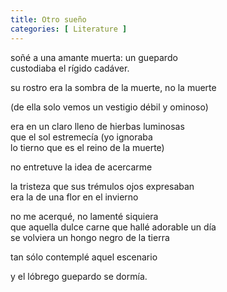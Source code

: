 ```yaml
---
title: Otro sueño 
categories: [ Literature ]
---
```


soñé a una amante muerta: un guepardo <br>
custodiaba el rígido cadáver. <br>

su rostro era la sombra de la muerte, no la muerte <br>

(de ella solo vemos un vestigio débil y ominoso) <br>

era en un claro lleno de hierbas luminosas <br>
que el sol estremecía (yo ignoraba <br>
lo tierno que es el reino de la muerte)<br>

no entretuve la idea de acercarme <br>

la tristeza que sus trémulos ojos expresaban<br>
era la de una flor en el invierno<br>

no me acerqué, no lamenté siquiera <br>
que aquella dulce carne que hallé adorable un día <br>
se volviera un hongo negro de la tierra <br>

tan sólo contemplé aquel escenario <br>

y el lóbrego guepardo se dormía.
